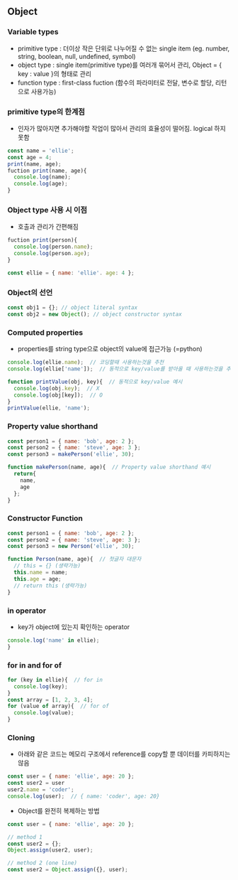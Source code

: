 ## Object
### Variable types
* primitive type : 더이상 작은 단위로 나누어질 수 없는 single item (eg. number, string, boolean, null, undefined, symbol)
* object type : single item(primitive type)를 여러개 묶어서 관리, Object = { key : value }의 형태로 관리
* function type : first-class fuction (함수의 파라미터로 전달, 변수로 할당, 리턴으로 사용가능)

### primitive type의 한계점
* 인자가 많아지면 추가해야할 작업이 많아서 관리의 효율성이 떨어짐. logical 하지 못함

```javascript
const name = 'ellie';
const age = 4;
print(name, age);
fuction print(name, age){
  console.log(name);
  console.log(age);
}
```

### Object type 사용 시 이점
* 호출과 관리가 간편해짐

```javascript
fuction print(person){
  console.log(person.name);
  console.log(person.age);
}

const ellie = { name: 'ellie'. age: 4 };
```

### Object의 선언

```javascript
const obj1 = {}; // object literal syntax
const obj2 = new Object(); // object constructor syntax
```

### Computed properties
* properties를 string type으로 object의 value에 접근가능 (=python)

```javascript
console.log(ellie.name);  // 코딩할때 사용하는것을 추천
console.log(ellie['name']);  // 동적으로 key/value를 받아올 때 사용하는것을 추천
```

```javascript
function printValue(obj, key){  // 동적으로 key/value 예시
  console.log(obj.key);  // X
  console.log(obj[key]);  // O
}
printValue(ellie, 'name');
```

### Property value shorthand
```javascript
const person1 = { name: 'bob', age: 2 };
const person2 = { name: 'steve', age: 3 };
const person3 = makePerson('ellie', 30);

function makePerson(name, age){  // Property value shorthand 예시
  return{
    name,
    age
  };
}
```

### Constructor Function
```javascript
const person1 = { name: 'bob', age: 2 };
const person2 = { name: 'steve', age: 3 };
const person3 = new Person('ellie', 30);

function Person(name, age){  // 첫글자 대문자
  // this = {} (생략가능)
  this.name = name;
  this.age = age;
  // return this (생략가능)
}
```

### in operator
* key가 object에 있는지 확인하는 operator
```javascript
console.log('name' in ellie);
}
```

### for in and for of
```javascript
for (key in ellie){  // for in
  console.log(key);
}
const array = [1, 2, 3, 4];
for (value of array){  // for of
  console.log(value);
}

```

### Cloning
* 아래와 같은 코드는 메모리 구조에서 reference를 copy할 뿐 데이터를 카피하지는 않음
```javascript
const user = { name: 'ellie', age: 20 };
const user2 = user
user2.name = 'coder';
console.log(user);  // { name: 'coder', age: 20}
```

* Object를 완전히 복제하는 방법
```javascript
const user = { name: 'ellie', age: 20 };

// method 1
const user2 = {};
Object.assign(user2, user);

// method 2 (one line)
const user2 = Object.assign({}, user);
```
